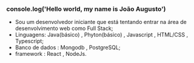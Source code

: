 ### console.log('Hello world, my name is João Augusto')

- Sou um desenvolvedor iniciante que está tentando entrar na área de desenvolvimento web como Full Stack;
- Linguagens: Java(básico) , Phyton(básico) , Javascript , HTML/CSS , Typescript;
- Banco de dados : Mongodb , PostgreSQL;
- framework : React , NodeJs.




